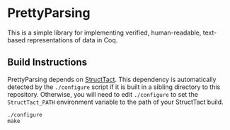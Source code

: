 # PrettyParsing

This is a simple library for implementing verified, human-readable, text-based representations
of data in Coq. 

## Build Instructions

PrettyParsing depends on [StructTact](https://github.com/uwplse/StructTact). This dependency is automatically detected by the `./configure` script if it is built in a sibling directory to this repository. Otherwise, you will need to edit `./configure` to set the `StructTact_PATH` environment variable to the path of your StructTact build.

```
./configure
make
```
